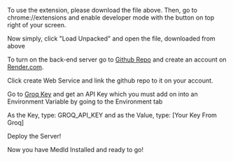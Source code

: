 To use the extension, please download the file above. 
Then, go to chrome://extensions and enable developer mode with the button on top right of your screen.

Now simply, click "Load Unpacked" and open the file, downloaded from above

To turn on the back-end server go to [Github Repo](https://github.com/Shaur1021/medid-backend/tree/main) and create an account on [Render.com](render.com). 

Click create Web Service and link the github repo to it on your account. 

Go to [Groq Key]([url](https://console.groq.com/keys)) and get an API Key which you must add on into an Environment Variable by going to the Environment tab 

As the Key, type: GROQ_API_KEY and as the Value, type: [Your Key From Groq]

Deploy the Server!

Now you have MedId Installed and ready to go!
